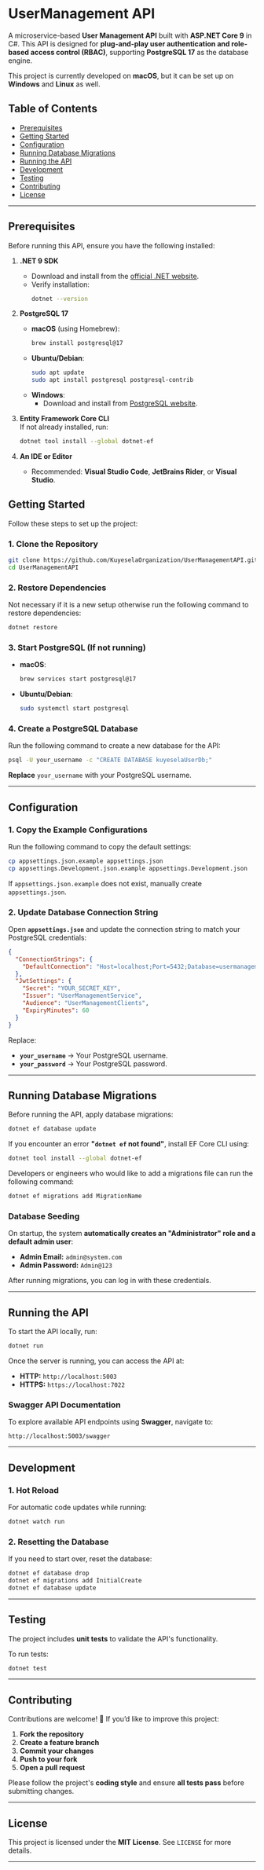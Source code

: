 # UserManagement API

A microservice-based **User Management API** built with **ASP.NET Core 9** in C#. This API is designed for **plug-and-play user authentication and role-based access control (RBAC)**, supporting **PostgreSQL 17** as the database engine.

This project is currently developed on **macOS**, but it can be set up on **Windows** and **Linux** as well.

## **Table of Contents**

- [Prerequisites](#prerequisites)
- [Getting Started](#getting-started)
- [Configuration](#configuration)
- [Running Database Migrations](#running-database-migrations)
- [Running the API](#running-the-api)
- [Development](#development)
- [Testing](#testing)
- [Contributing](#contributing)
- [License](#license)

---

## **Prerequisites**

Before running this API, ensure you have the following installed:

1. **.NET 9 SDK**

   - Download and install from the [official .NET website](https://dotnet.microsoft.com/).
   - Verify installation:
     ```bash
     dotnet --version
     ```

2. **PostgreSQL 17**

   - **macOS** (using Homebrew):
     ```bash
     brew install postgresql@17
     ```
   - **Ubuntu/Debian**:
     ```bash
     sudo apt update
     sudo apt install postgresql postgresql-contrib
     ```
   - **Windows**:
     - Download and install from [PostgreSQL website](https://www.postgresql.org/download/).

3. **Entity Framework Core CLI**  
   If not already installed, run:

   ```bash
   dotnet tool install --global dotnet-ef
   ```

4. **An IDE or Editor**
   - Recommended: **Visual Studio Code**, **JetBrains Rider**, or **Visual Studio**.

## **Getting Started**

Follow these steps to set up the project:

### **1. Clone the Repository**

```bash
git clone https://github.com/KuyeselaOrganization/UserManagementAPI.git
cd UserManagementAPI
```

### **2. Restore Dependencies**

Not necessary if it is a new setup otherwise run the following command to restore dependencies:

```bash
dotnet restore
```

### **3. Start PostgreSQL (If not running)**

- **macOS**:
  ```bash
  brew services start postgresql@17
  ```
- **Ubuntu/Debian**:
  ```bash
  sudo systemctl start postgresql
  ```

### **4. Create a PostgreSQL Database**

Run the following command to create a new database for the API:

```bash
psql -U your_username -c "CREATE DATABASE kuyeselaUserDb;"
```

**Replace** `your_username` with your PostgreSQL username.

---

## **Configuration**

### **1. Copy the Example Configurations**

Run the following command to copy the default settings:

```bash
cp appsettings.json.example appsettings.json
cp appsettings.Development.json.example appsettings.Development.json
```

If `appsettings.json.example` does not exist, manually create `appsettings.json`.

### **2. Update Database Connection String**

Open **`appsettings.json`** and update the connection string to match your PostgreSQL credentials:

```json
{
  "ConnectionStrings": {
    "DefaultConnection": "Host=localhost;Port=5432;Database=usermanagement;Username=your_username;Password=your_password"
  },
  "JwtSettings": {
    "Secret": "YOUR_SECRET_KEY",
    "Issuer": "UserManagementService",
    "Audience": "UserManagementClients",
    "ExpiryMinutes": 60
  }
}
```

Replace:

- **`your_username`** → Your PostgreSQL username.
- **`your_password`** → Your PostgreSQL password.

---

## **Running Database Migrations**

Before running the API, apply database migrations:

```bash
dotnet ef database update
```

If you encounter an error **"`dotnet ef` not found"**, install EF Core CLI using:

```bash
dotnet tool install --global dotnet-ef
```

Developers or engineers who would like to add a migrations file can run the following command:

```bash
dotnet ef migrations add MigrationName
```

### **Database Seeding**

On startup, the system **automatically creates an "Administrator" role and a default admin user**:

- **Admin Email:** `admin@system.com`
- **Admin Password:** `Admin@123`

After running migrations, you can log in with these credentials.

---

## **Running the API**

To start the API locally, run:

```bash
dotnet run
```

Once the server is running, you can access the API at:

- **HTTP:** `http://localhost:5003`
- **HTTPS:** `https://localhost:7022`

### **Swagger API Documentation**

To explore available API endpoints using **Swagger**, navigate to:

```
http://localhost:5003/swagger
```

---

## **Development**

### **1. Hot Reload**

For automatic code updates while running:

```bash
dotnet watch run
```

### **2. Resetting the Database**

If you need to start over, reset the database:

```bash
dotnet ef database drop
dotnet ef migrations add InitialCreate
dotnet ef database update
```

---

## **Testing**

The project includes **unit tests** to validate the API's functionality.

To run tests:

```bash
dotnet test
```

---

## **Contributing**

Contributions are welcome! 🚀 If you’d like to improve this project:

1. **Fork the repository**
2. **Create a feature branch**
3. **Commit your changes**
4. **Push to your fork**
5. **Open a pull request**

Please follow the project's **coding style** and ensure **all tests pass** before submitting changes.

---

## **License**

This project is licensed under the **MIT License**. See `LICENSE` for more details.

---
